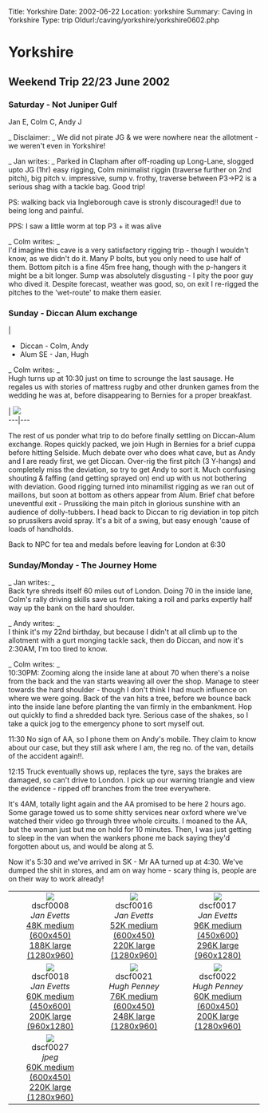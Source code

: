 Title: Yorkshire 
Date: 2002-06-22
Location: yorkshire
Summary: Caving in Yorkshire
Type: trip
Oldurl:/caving/yorkshire/yorkshire0602.php

#  Yorkshire 

##  Weekend Trip 22/23 June 2002 

###  Saturday - Not Juniper Gulf 

Jan E, Colm C, Andy J 

_ Disclaimer: _ We did not pirate JG &amp; we were nowhere near the allotment - we weren't even in Yorkshire! 

_ Jan writes: _ Parked in Clapham after off-roading up Long-Lane, slogged upto JG (1hr) easy rigging, Colm minimalist riggin (traverse further on 2nd pitch), big pitch v. impressive, sump v. frothy, traverse between P3-&gt;P2 is a serious shag with a tackle bag. Good trip! 

PS: walking back via Ingleborough cave is stronly discouraged!! due to being long and painful. 

PPS: I saw a little worm at top P3 + it was alive 

_ Colm writes: _   
I'd imagine this cave is a very satisfactory rigging trip - though I wouldn't know, as we didn't do it. Many P bolts, but you only need to use half of them. Bottom pitch is a fine 45m free hang, though with the p-hangers it might be a bit longer. Sump was absolutely disgusting - I pity the poor guy who dived it. Despite forecast, weather was good, so, on exit I re-rigged the pitches to the 'wet-route' to make them easier. 

###  Sunday - Diccan Alum exchange 

| 

  * Diccan - Colm, Andy 
  * Alum SE - Jan, Hugh 



_ Colm writes: _   
Hugh turns up at 10:30 just on time to scrounge the last sausage. He regales us with stories of mattress rugby and other drunken games from the wedding he was at, before disappearing to Bernies for a proper breakfast. 

|  [ ![](/caving/old/yorkshire/yorks0602/alumpotlr.jpeg) ](/caving/old/yorkshire/yorks0602/alumpot.jpeg)  
---|---  
  
The rest of us ponder what trip to do before finally settling on Diccan-Alum exchange. Ropes quickly packed, we join Hugh in Bernies for a brief cuppa before hitting Selside. Much debate over who does what cave, but as Andy and I are ready first, we get Diccan. Over-rig the first pitch (3 Y-hangs) and completely miss the deviation, so try to get Andy to sort it. Much confusing shouting &amp; faffing (and getting sprayed on) end up with us not bothering with deviation. Good rigging turned into minamilist rigging as we ran out of maillons, but soon at bottom as others appear from Alum. Brief chat before uneventful exit - Prussiking the main pitch in glorious sunshine with an audience of dolly-tubbers. I head back to Diccan to rig deviation in top pitch so prussikers avoid spray. It's a bit of a swing, but easy enough 'cause of loads of handholds. 

Back to NPC for tea and medals before leaving for London at 6:30 

###  Sunday/Monday - The Journey Home 

_ Jan writes: _   
Back tyre shreds itself 60 miles out of London. Doing 70 in the inside lane, Colm's rally driving skills save us from taking a roll and parks expertly half way up the bank on the hard shoulder. 

_ Andy writes: _   
I think it's my 22nd birthday, but because I didn't at all climb up to the allotment with a gurt monging tackle sack, then do Diccan, and now it's 2:30AM, I'm too tired to know. 

_ Colm writes: _   
10:30PM: Zooming along the inside lane at about 70 when there's a noise from the back and the van starts weaving all over the shop. Manage to steer towards the hard shoulder - though I don't think I had much influence on where we were going. Back of the van hits a tree, before we bounce back into the inside lane before planting the van firmly in the embankment. Hop out quickly to find a shredded back tyre. Serious case of the shakes, so I take a quick jog to the emergency phone to sort myself out. 

11:30 No sign of AA, so I phone them on Andy's mobile. They claim to know about our case, but they still ask where I am, the reg no. of the van, details of the accident again!!. 

12:15 Truck eventually shows up, replaces the tyre, says the brakes are damaged, so can't drive to London. I pick up our warning triangle and view the evidence - ripped off branches from the tree everywhere. 

It's 4AM, totally light again and the AA promised to be here 2 hours ago. Some garage towed us to some shitty services near oxford where we've watched their video go through three whole circuits. I moaned to the AA, but the woman just but me on hold for 10 minutes. Then, I was just getting to sleep in the van when the wankers phone me back saying they'd forgotten about us, and would be along at 5. 

Now it's 5:30 and we've arrived in SK - Mr AA turned up at 4:30. We've dumped the shit in stores, and am on way home - scary thing is, people are on their way to work already! 


 <table>

<tr><td align="center"><img src="/caving/old/yorkshire/thumbnails/dscf0008.Jan_Evetts.jpeg"></img><br>dscf0008<br><i>Jan Evetts</i><br><a href="medium/dscf0008.Jan_Evetts.jpeg">48K medium (600x450)</a><br><a href="/caving/old/yorkshire/large/dscf0008.Jan_Evetts.jpeg">188K large (1280x960)</a>
</td><td align="center"><img src="/caving/old/yorkshire/thumbnails/dscf0016.Jan_Evetts.jpeg"></img><br>dscf0016<br><i>Jan Evetts</i><br><a href="medium/dscf0016.Jan_Evetts.jpeg">52K medium (600x450)</a><br><a href="/caving/old/yorkshire/large/dscf0016.Jan_Evetts.jpeg">220K large (1280x960)</a>
</td><td align="center"><img src="/caving/old/yorkshire/thumbnails/dscf0017.Jan_Evetts.jpeg"></img><br>dscf0017<br><i>Jan Evetts</i><br><a href="medium/dscf0017.Jan_Evetts.jpeg">96K medium (450x600)</a><br><a href="/caving/old/yorkshire/large/dscf0017.Jan_Evetts.jpeg">296K large (960x1280)</a>
</td></tr><tr><td align="center"><img src="/caving/old/yorkshire/thumbnails/dscf0018.Jan_Evetts.jpeg"></img><br>dscf0018<br><i>Jan Evetts</i><br><a href="medium/dscf0018.Jan_Evetts.jpeg">60K medium (450x600)</a><br><a href="/caving/old/yorkshire/large/dscf0018.Jan_Evetts.jpeg">200K large (960x1280)</a>
</td><td align="center"><img src="/caving/old/yorkshire/thumbnails/dscf0021.Hugh_Penney.jpeg"></img><br>dscf0021<br><i>Hugh Penney</i><br><a href="medium/dscf0021.Hugh_Penney.jpeg">76K medium (600x450)</a><br><a href="/caving/old/yorkshire/large/dscf0021.Hugh_Penney.jpeg">248K large (1280x960)</a>
</td><td align="center"><img src="/caving/old/yorkshire/thumbnails/dscf0022.Hugh_Penney.jpeg"></img><br>dscf0022<br><i>Hugh Penney</i><br><a href="medium/dscf0022.Hugh_Penney.jpeg">60K medium (600x450)</a><br><a href="/caving/old/yorkshire/large/dscf0022.Hugh_Penney.jpeg">200K large (1280x960)</a>
</td></tr><tr><td align="center"><img src="/caving/old/yorkshire/thumbnails/dscf0027.jpeg"></img><br>dscf0027<br><i>jpeg</i><br><a href="medium/dscf0027.jpeg">60K medium (600x450)</a><br><a href="/caving/old/yorkshire/large/dscf0027.jpeg">220K large (1280x960)</a>
</td><td align="center"></td><td align="center"></td></tr></table>


